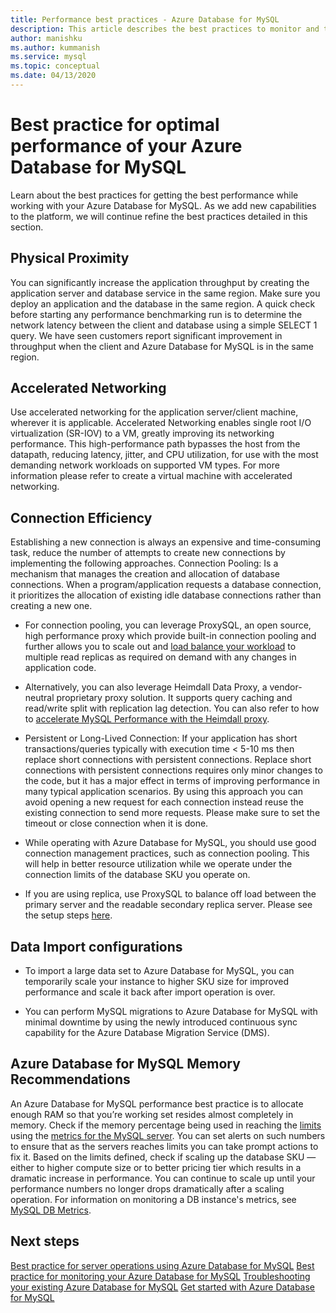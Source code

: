 ```yaml
---
title: Performance best practices - Azure Database for MySQL
description: This article describes the best practices to monitor and tune performance for your Azure Database for MySQL.
author: manishku
ms.author: kummanish
ms.service: mysql
ms.topic: conceptual
ms.date: 04/13/2020
---
```


# Best practice for optimal performance of your Azure Database for MySQL

Learn about the best practices for getting the best performance while working with your Azure Database for MySQL. As we add new capabilities to the platform, we will continue refine the best practices detailed in this section.

## Physical Proximity

You can significantly increase the application throughput by creating the application server and database service in the same region. Make sure you deploy an application and the database in the same region. A quick check before starting any performance benchmarking run is to determine the network latency between the client and database using a simple SELECT 1 query. We have seen customers report significant improvement in throughput when the client and Azure Database for MySQL is in the same region.

## Accelerated Networking

Use accelerated networking for the application server/client machine, wherever it is applicable. Accelerated Networking enables single root I/O virtualization (SR-IOV) to a VM, greatly improving its networking performance. This high-performance path bypasses the host from the datapath, reducing latency, jitter, and CPU utilization, for use with the most demanding network workloads on supported VM types. For more information please refer to create a virtual machine with accelerated networking.

## Connection Efficiency

Establishing a new connection is always an expensive and time-consuming task, reduce the number of attempts to create new connections by implementing the following approaches.
Connection Pooling: Is a mechanism that manages the creation and allocation of database connections. When a program/application requests a database connection, it prioritizes the allocation of existing idle database connections rather than creating a new one. 

* For connection pooling, you can leverage ProxySQL, an open source, high performance proxy which provide built-in connection pooling and further allows you to scale out and [load balance your workload](https://techcommunity.microsoft.com/t5/azure-database-for-mysql/load-balance-read-replicas-using-proxysql-in-azure-database-for/ba-p/880042) to multiple read replicas as required on demand with any changes in application code.

* Alternatively, you can also leverage Heimdall Data Proxy, a vendor-neutral proprietary proxy solution. It supports query caching and read/write split with replication lag detection. You can also refer to how to [accelerate MySQL Performance with the Heimdall proxy](https://techcommunity.microsoft.com/t5/azure-database-for-mysql/accelerate-mysql-performance-with-the-heimdall-proxy/ba-p/1063349).  

* Persistent or Long-Lived Connection: If your application has short transactions/queries typically with execution time < 5-10 ms then replace short connections with persistent connections. Replace short connections with persistent connections requires only minor changes to the code, but it has a major effect in terms of improving performance in many typical application scenarios. By using this approach you can avoid opening a new request for each connection instead reuse the existing connection to send more requests. Please make sure to set the timeout or close connection when it is done.

* While operating with Azure Database for MySQL, you should use good connection management practices, such as connection pooling. This will help in better resource utilization while we operate under the connection limits of the database SKU you operate on.

* If you are using replica, use ProxySQL to balance off load between the primary server and the readable secondary replica server. Please see the setup steps [here](https://techcommunity.microsoft.com/t5/azure-database-for-mysql/scaling-an-azure-database-for-mysql-workload-running-on/ba-p/1105847).

## Data Import configurations

* To import a large data set to Azure Database for MySQL, you can temporarily scale your instance to higher SKU size for improved performance and scale it back after import operation is over.

* You can perform MySQL migrations to Azure Database for MySQL with minimal downtime by using the newly introduced continuous sync capability for the Azure Database Migration Service (DMS).

## Azure Database for MySQL Memory Recommendations

An Azure Database for MySQL performance best practice is to allocate enough RAM so that you’re working set resides almost completely in memory. Check if the memory percentage being used in reaching the [limits](https://docs.microsoft.com/azure/mysql/concepts-pricing-tiers) using the [metrics for the MySQL server](https://docs.microsoft.com/azure/mysql/concepts-monitoring). You can set alerts on such numbers to ensure that as the servers reaches limits you can take prompt actions to fix it. Based on the limits defined, check if scaling up the database SKU — either to higher compute size or to better pricing tier which results in a dramatic increase in performance. You can continue to scale up until your performance numbers no longer drops dramatically after a scaling operation. For information on monitoring a DB instance's metrics, see [MySQL DB Metrics](https://docs.microsoft.com/azure/mysql/concepts-monitoring#metrics).

## Next steps

[Best practice for server operations using Azure Database for MySQL](concept-server-operational-best-practice.md)
[Best practice for monitoring your Azure Database for MySQL](concept-monitoring-best-practices.md)
[Troubleshooting your existing Azure Database for MySQL](howto-troubleshoot-mysql.md)
[Get started with Azure Database for MySQL](quickstart-create-mysql-server-database-using-azure-portal.md)